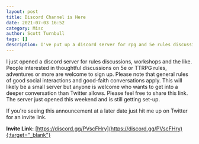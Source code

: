 ```yaml
---
layout: post
title: Discord Channel is Here
date: 2021-07-03 16:52
category: Misc
author: Scott Turnbull
tags: []
description: I've put up a discord server for rpg and 5e rules discussion, advice for games, and other TTRPG Talk.
---
```


I just opened a discord server for rules discussions, workshops and the like.  People interested in thoughtful 
discussions on 5e or TTRPG rules, adventures or more are welcome to sign up. Please note that general rules of 
good social interactions and good-faith conversations apply. This will likely be a small server but anyone is 
welcome who wants to get into a deeper conversation than Twitter allows. Please feel free to share this link. 
The server just opened this weekend and is still getting set-up.

If you're seeing this announcement at a later date just hit me up on Twitter for an invite link.

**Invite Link:** [https://discord.gg/PVscFHry](https://discord.gg/PVscFHry){:target="_blank"}

